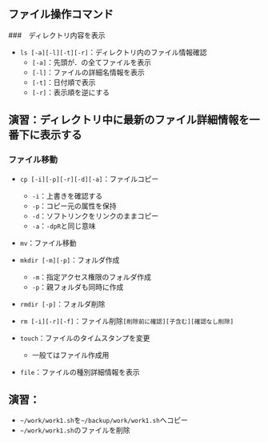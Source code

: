 ## ファイル操作コマンド



###　ディレクトリ内容を表示

- `ls [-a][-l][-t][-r]`：ディレクトリ内のファイル情報確認
  - `[-a]`：先頭が．の全てファイルを表示
  - `[-l]`：ファイルの詳細名情報を表示
  - `[-t]`：日付順で表示
  - `[-r]`：表示順を逆にする



## 演習：ディレクトリ中に最新のファイル詳細情報を一番下に表示する



### ファイル移動
- `cp [-i][-p][-r][-d][-a]`：ファイルコピー
  - `-i`：上書きを確認する
  - `-p`：コピー元の属性を保持
  - `-d`：ソフトリンクをリンクのままコピー
  - `-a`：`-dpR`と同じ意味
- `mv`：ファイル移動
- `mkdir [-m][-p]`：フォルダ作成
  - `-m`：指定アクセス権限のフォルダ作成
  - `-p`：親フォルダも同時に作成



- `rmdir [-p]`：フォルダ削除
- `rm [-i][-r][-f]`：ファイル削除`[削除前に確認][子含む][確認なし削除]`
- `touch`：ファイルのタイムスタンプを変更
  - 一般てはファイル作成用
- `file`：ファイルの種別詳細情報を表示




## 演習：

- `~/work/work1.sh`を`~/backup/work/work1.sh`へコピー
- `~/work/work1.sh`のファイルを削除
